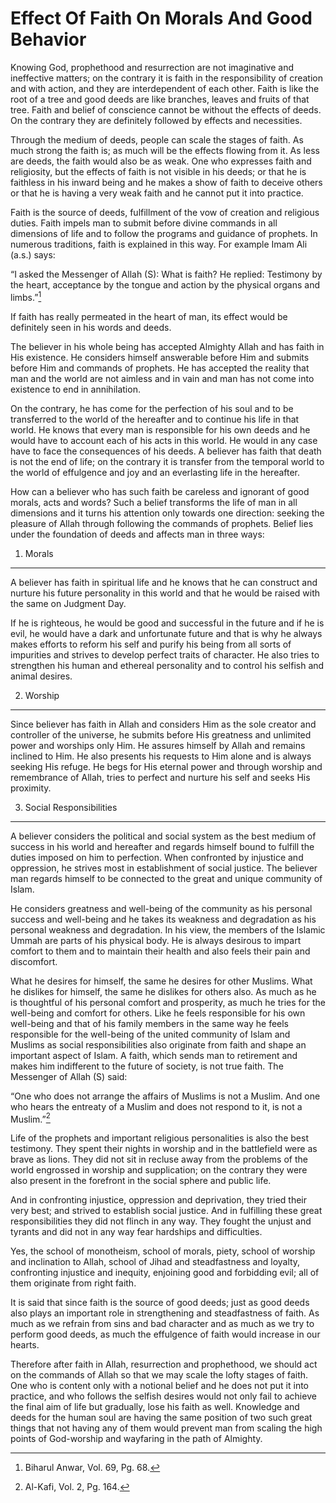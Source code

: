 Effect Of Faith On Morals And Good Behavior
===========================================

Knowing God, prophethood and resurrection are not imaginative and
ineffective matters; on the contrary it is faith in the responsibility
of creation and with action, and they are interdependent of each other.
Faith is like the root of a tree and good deeds are like branches,
leaves and fruits of that tree. Faith and belief of conscience cannot be
without the effects of deeds. On the contrary they are definitely
followed by effects and necessities.

Through the medium of deeds, people can scale the stages of faith. As
much strong the faith is; as much will be the effects flowing from it.
As less are deeds, the faith would also be as weak. One who expresses
faith and religiosity, but the effects of faith is not visible in his
deeds; or that he is faithless in his inward being and he makes a show
of faith to deceive others or that he is having a very weak faith and he
cannot put it into practice.

Faith is the source of deeds, fulfillment of the vow of creation and
religious duties. Faith impels man to submit before divine commands in
all dimensions of life and to follow the programs and guidance of
prophets. In numerous traditions, faith is explained in this way. For
example Imam Ali (a.s.) says:

“I asked the Messenger of Allah (S): What is faith? He replied:
Testimony by the heart, acceptance by the tongue and action by the
physical organs and limbs.”[^1]

If faith has really permeated in the heart of man, its effect would be
definitely seen in his words and deeds.

The believer in his whole being has accepted Almighty Allah and has
faith in His existence. He considers himself answerable before Him and
submits before Him and commands of prophets. He has accepted the reality
that man and the world are not aimless and in vain and man has not come
into existence to end in annihilation.

On the contrary, he has come for the perfection of his soul and to be
transferred to the world of the hereafter and to continue his life in
that world. He knows that every man is responsible for his own deeds and
he would have to account each of his acts in this world. He would in any
case have to face the consequences of his deeds. A believer has faith
that death is not the end of life; on the contrary it is transfer from
the temporal world to the world of effulgence and joy and an everlasting
life in the hereafter.

How can a believer who has such faith be careless and ignorant of good
morals, acts and words? Such a belief transforms the life of man in all
dimensions and it turns his attention only towards one direction:
seeking the pleasure of Allah through following the commands of
prophets. Belief lies under the foundation of deeds and affects man in
three ways:

1. Morals
---------

A believer has faith in spiritual life and he knows that he can
construct and nurture his future personality in this world and that he
would be raised with the same on Judgment Day.

If he is righteous, he would be good and successful in the future and if
he is evil, he would have a dark and unfortunate future and that is why
he always makes efforts to reform his self and purify his being from all
sorts of impurities and strives to develop perfect traits of character.
He also tries to strengthen his human and ethereal personality and to
control his selfish and animal desires.

2. Worship
----------

Since believer has faith in Allah and considers Him as the sole creator
and controller of the universe, he submits before His greatness and
unlimited power and worships only Him. He assures himself by Allah and
remains inclined to Him. He also presents his requests to Him alone and
is always seeking His refuge. He begs for His eternal power and through
worship and remembrance of Allah, tries to perfect and nurture his self
and seeks His proximity.

3. Social Responsibilities
--------------------------

A believer considers the political and social system as the best medium
of success in his world and hereafter and regards himself bound to
fulfill the duties imposed on him to perfection. When confronted by
injustice and oppression, he strives most in establishment of social
justice. The believer man regards himself to be connected to the great
and unique community of Islam.

He considers greatness and well-being of the community as his personal
success and well-being and he takes its weakness and degradation as his
personal weakness and degradation. In his view, the members of the
Islamic Ummah are parts of his physical body. He is always desirous to
impart comfort to them and to maintain their health and also feels their
pain and discomfort.

What he desires for himself, the same he desires for other Muslims. What
he dislikes for himself, the same he dislikes for others also. As much
as he is thoughtful of his personal comfort and prosperity, as much he
tries for the well-being and comfort for others. Like he feels
responsible for his own well-being and that of his family members in the
same way he feels responsible for the well-being of the united community
of Islam and Muslims as social responsibilities also originate from
faith and shape an important aspect of Islam. A faith, which sends man
to retirement and makes him indifferent to the future of society, is not
true faith. The Messenger of Allah (S) said:

“One who does not arrange the affairs of Muslims is not a Muslim. And
one who hears the entreaty of a Muslim and does not respond to it, is
not a Muslim.”[^2]

Life of the prophets and important religious personalities is also the
best testimony. They spent their nights in worship and in the
battlefield were as brave as lions. They did not sit in recluse away
from the problems of the world engrossed in worship and supplication; on
the contrary they were also present in the forefront in the social
sphere and public life.

And in confronting injustice, oppression and deprivation, they tried
their very best; and strived to establish social justice. And in
fulfilling these great responsibilities they did not flinch in any way.
They fought the unjust and tyrants and did not in any way fear hardships
and difficulties.

Yes, the school of monotheism, school of morals, piety, school of
worship and inclination to Allah, school of Jihad and steadfastness and
loyalty, confronting injustice and inequity, enjoining good and
forbidding evil; all of them originate from right faith.

It is said that since faith is the source of good deeds; just as good
deeds also plays an important role in strengthening and steadfastness of
faith. As much as we refrain from sins and bad character and as much as
we try to perform good deeds, as much the effulgence of faith would
increase in our hearts.

Therefore after faith in Allah, resurrection and prophethood, we should
act on the commands of Allah so that we may scale the lofty stages of
faith. One who is content only with a notional belief and he does not
put it into practice, and who follows the selfish desires would not only
fail to achieve the final aim of life but gradually, lose his faith as
well. Knowledge and deeds for the human soul are having the same
position of two such great things that not having any of them would
prevent man from scaling the high points of God-worship and wayfaring in
the path of Almighty.

[^1]: Biharul Anwar, Vol. 69, Pg. 68.

[^2]: Al-Kafi, Vol. 2, Pg. 164.


